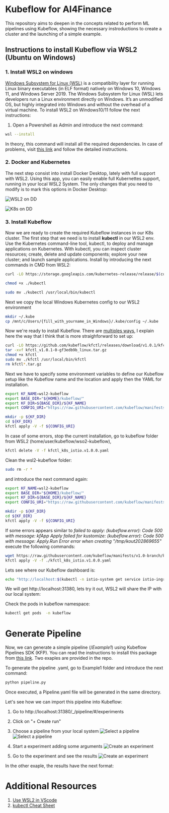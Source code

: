 # Kubeflow for AI4Finance

This repository aims to deepen in the concepts related to perform ML pipelines using Kubeflow, showing the necessary instroductions to create a cluster and the launching of a simple example. 

## Instructions to install Kubeflow via WSL2 (Ubuntu on Windows)
### 1. Install WSL2 on windows
[Windows Subsystem for Linux (WSL)](https://docs.microsoft.com/en-us/windows/wsl/compare-versions#whats-new-in-wsl-2) is a compatibility layer for running Linux binary executables (in ELF format) natively on Windows 10, Windows 11, and Windows Server 2019. The Windows Subsystem for Linux (WSL) lets developers run a Linux environment directly on Windows. It’s an unmodified OS, but highly integrated into Windows and without the overhead of a virtual machine. To install WSL2 on Windows10/11 follow the next instructions:

1. Open a Powershell as Admin and introduce the next command:
```bash
wsl --install
```

In theory, this command will install all the required dependencies. In case of problems, visit [this link](https://www.windowscentral.com/how-install-wsl2-windows-10) and follow the detailed instructions. 

### 2. Docker and Kubernetes
The next step consist into install Docker Desktop, lately with full support with WSL2. Using this app, you can easily enable full Kubernettes support, running in your local WSL2 System. The only changes that you need to modify is to mark this options in Docker Desktop:

![WSL2 on DD](files/Screenshot_14.png)

![K8s on DD](files/Screenshot_15.png)

### 3. Install Kubeflow
Now we are ready to create the required Kubeflow instances in our K8s cluster. The first step that we need is to install **kubectl** in our WSL2 env. Use the Kubernetes command-line tool, kubectl, to deploy and manage applications on Kubernetes. With kubectl, you can inspect cluster resources; create, delete and update components; explore your new cluster; and launch sample applications. Install by introducing the next commands in CMD from WSL2:
```bash
curl -LO https://storage.googleapis.com/kubernetes-release/release/$(curl -s https://storage.googleapis.com/kubernetes-release/release/stable.txt)/bin/linux/amd64/kubectl
```

```bash
chmod +x ./kubectl
```

```bash
sudo mv ./kubectl /usr/local/bin/kubectl
```

Next we copy the local Windows Kubernetes config to our WSL2 environment
```bash
mkdir ~/.kube
cp /mnt/c/Users/{fill_with_yourname_in_Windows}/.kube/config ~/.kube
```
Now we're ready to install Kubeflow. There are [multiples ways](https://www.kubeflow.org/docs/components/pipelines/installation/localcluster-deployment/), I explain here the way that I think that is more straighforward to set up: 
```bash
curl -LO https://github.com/kubeflow/kfctl/releases/download/v1.0.1/kfctl_v1.0.1-0-gf3edb9b_linux.tar.gz
tar -xvf kfctl_v1.0.1-0-gf3edb9b_linux.tar.gz
chmod +x kfctl
sudo mv ./kfctl /usr/local/bin/kfctl
rm kfctl*.tar.gz
```


Next we have to specify some environment variables to define our Kubeflow setup like the Kubeflow name and the location and apply then the YAML for installation.

```bash
export KF_NAME=wsl2-kubeflow
export BASE_DIR="${HOME}/kubeflow/"
export KF_DIR=${BASE_DIR}/${KF_NAME}
export CONFIG_URI="https://raw.githubusercontent.com/kubeflow/manifests/v1.0-branch/kfdef/kfctl_k8s_istio.v1.0.0.yaml"

mkdir -p ${KF_DIR}
cd ${KF_DIR}
kfctl apply -V -f ${CONFIG_URI}
```

In case of some errors, stop the current installation, go to kubeflow folder from WSL2 (home/user/kubeflow/wso2-kubeflow), 
```bash
kfctl delete -V -f kfctl_k8s_istio.v1.0.0.yaml
```
Clean the wsl2-kubeflow folder: 
```bash
sudo rm -r *
```
and introduce the next command again: 
```bash
export KF_NAME=wsl2-kubeflow
export BASE_DIR="${HOME}/kubeflow/"
export KF_DIR=${BASE_DIR}/${KF_NAME}
export CONFIG_URI="https://raw.githubusercontent.com/kubeflow/manifests/v1.0-branch/kfdef/kfctl_k8s_istio.v1.0.0.yaml"

mkdir -p ${KF_DIR}
cd ${KF_DIR}
kfctl apply -V -f ${CONFIG_URI}
```
If some errors appears similar to *failed to apply: (kubeflow.error): Code 500 with message: kfApp Apply failed for kustomize: (kubeflow.error): Code 500 with message: Apply.Run Error error when creating "/tmp/kout202869655"* execute the following commands: 
```bash
wget https://raw.githubusercontent.com/kubeflow/manifests/v1.0-branch/kfdef/kfctl_k8s_istio.v1.0.0.yaml
kfctl apply -V -f ./kfctl_k8s_istio.v1.0.0.yaml
```


Lets see where our Kubeflow dashboard is:
```bash
echo "http://localhost:$(kubectl -n istio-system get service istio-ingressgateway -o jsonpath='{.spec.ports[?(@.name=="http2")].nodePort}')"
```

We will get http://localhost:31380, lets try it out, WSL2 will share the IP with our local system:

Check the pods in kubeflow namespace:
```bash
kubectl get pods  -n kubeflow
```

# Generate Pipeline
Now, we can generate a simple pipeline (/*Example1*) using Kubeflow Pipelines SDK (KFP). You can read the instructions to install this package from [this link](https://www.kubeflow.org/docs/components/pipelines/sdk/install-sdk/). Two exaples are provided in the repo. 

To generate the pipeline .yaml, go to Example1 folder and introduce the next command: 
```bash
python pipeline.py
```
Once executed, a Pipeline.yaml file will be generated in the same directory. 

Let's see how we can import this pipeline into Kubeflow:

1. Go to http://localhost:31380/_/pipeline/#/experiments
2. Click on "+ Create run"
3. Choose a pipeline from your local system 
![Select a pipeline](files/Screenshot_16.png)
![Select a pipeline](files/Screenshot_17.png)

4. Start a experiment adding some arguments
![Create an experiment](files/Screenshot_20.png)

5. Go to the experiment and see the results
![Create an experiment](files/Screenshot_21.png)

In the other exaple, the results have the next format: 


# Additional Resources
1. [Use WSL2 in VScode](https://code.visualstudio.com/blogs/2019/09/03/wsl2) 
2. [kubectl Cheat Sheet](https://kubernetes.io/docs/reference/kubectl/cheatsheet/)